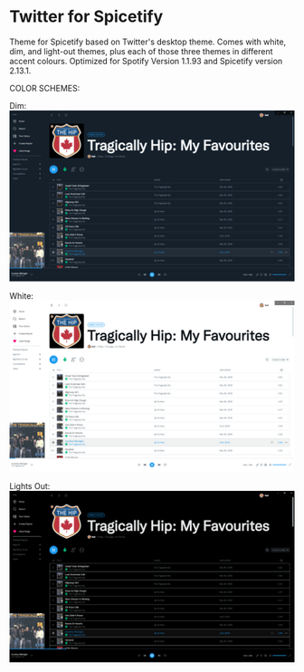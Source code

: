 # Twitter for Spicetify

Theme for Spicetify based on Twitter's desktop theme. Comes with white, dim, and light-out themes, plus each of those three themes in different accent colours.
Optimized for Spotify Version 1.1.93 and Spicetify version 2.13.1.

COLOR SCHEMES:

Dim:
![Twitter-Dim-Preview](https://raw.githubusercontent.com/nm-nvan/spicetify-twitter/main/dim.png)

White:
![Twitter-White-Preview](https://raw.githubusercontent.com/nm-nvan/spicetify-twitter/main/white.png)

Lights Out:
![Twitter-Lights-Out-Preview](https://raw.githubusercontent.com/nm-nvan/spicetify-twitter/main/lights-out.png)
